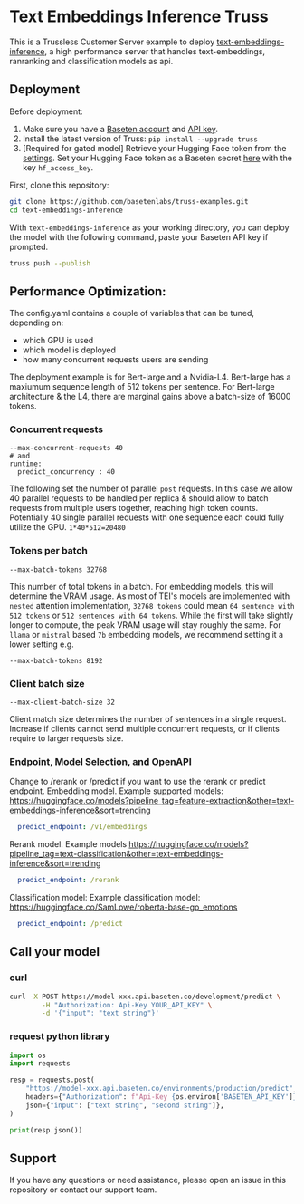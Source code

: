 # Text Embeddings Inference Truss

This is a Trussless Customer Server example to deploy [text-embeddings-inference](https://github.com/huggingface/text-embeddings-inference), a high performance server that handles text-embeddings, ranranking and classification models as api.

## Deployment

Before deployment:

1. Make sure you have a [Baseten account](https://app.baseten.co/signup) and [API key](https://app.baseten.co/settings/account/api_keys).
2. Install the latest version of Truss: `pip install --upgrade truss`
3. [Required for gated model] Retrieve your Hugging Face token from the [settings](https://huggingface.co/settings/tokens). Set your Hugging Face token as a Baseten secret [here](https://app.baseten.co/settings/secrets) with the key `hf_access_key`.

First, clone this repository:

```sh
git clone https://github.com/basetenlabs/truss-examples.git
cd text-embeddings-inference
```

With `text-embeddings-inference` as your working directory, you can deploy the model with the following command, paste your Baseten API key if prompted.

```sh
truss push --publish
```

## Performance Optimization:

The config.yaml contains a couple of variables that can be tuned, depending on:
- which GPU is used
- which model is deployed
- how many concurrent requests users are sending

The deployment example is for Bert-large and a Nvidia-L4. Bert-large has a maxiumum sequence length of 512 tokens per sentence.
For Bert-large architecture & the L4, there are marginal gains above a batch-size of 16000 tokens.

### Concurrent requests
```
--max-concurrent-requests 40
# and
runtime:
  predict_concurrency : 40
```
The following set the number of parallel `post` requests.
In this case we allow 40 parallel requests to be handled per replica & should allow to batch requests from multiple users together, reaching high token counts. Potentially 40 single parallel requests with one sequence each could fully utilize the GPU. `1*40*512=20480`


### Tokens per batch
```
--max-batch-tokens 32768
```

This number of total tokens in a batch. For embedding models, this will determine the VRAM usage.
As most of TEI's models are implemented with `nested` attention implementation, `32768 tokens` could mean `64 sentence with 512 tokens` or `512 sentences with 64 tokens`. While the first will take slightly longer to compute, the peak VRAM usage will stay roughly the same. For `llama` or `mistral` based `7b` embedding models, we recommend setting it a lower setting e.g.
```
--max-batch-tokens 8192
```

### Client batch size
```
--max-client-batch-size 32
```
Client match size determines the number of sentences in a single request.
Increase if clients cannot send multiple concurrent requests, or if clients require to larger requests size.

### Endpoint, Model Selection, and OpenAPI
Change to /rerank or /predict if you want to use the rerank or predict endpoint.
Embedding model.
Example supported models: https://huggingface.co/models?pipeline_tag=feature-extraction&other=text-embeddings-inference&sort=trending
```yaml
  predict_endpoint: /v1/embeddings
```
Rerank model.
Example models https://huggingface.co/models?pipeline_tag=text-classification&other=text-embeddings-inference&sort=trending
```yaml
  predict_endpoint: /rerank
```
Classification model:
Example classification model: https://huggingface.co/SamLowe/roberta-base-go_emotions
```yaml
  predict_endpoint: /predict
```

## Call your model

### curl

```bash
curl -X POST https://model-xxx.api.baseten.co/development/predict \
        -H "Authorization: Api-Key YOUR_API_KEY" \
        -d '{"input": "text string"}'
```


### request python library

```python
import os
import requests

resp = requests.post(
    "https://model-xxx.api.baseten.co/environments/production/predict",
    headers={"Authorization": f"Api-Key {os.environ['BASETEN_API_KEY']}"},
    json={"input": ["text string", "second string"]},
)

print(resp.json())
```


## Support

If you have any questions or need assistance, please open an issue in this repository or contact our support team.
